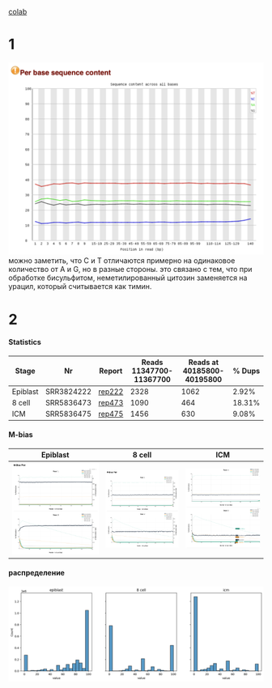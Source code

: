 [colab](https://colab.research.google.com/drive/1K0CYLioVsE7zOCl8F9-3qx15d4ANumKp?usp=sharing)

# 1

![](./img/perbase.png)
можно заметить, что C и T отличаются примерно на одинаковое количество от A и G, но в разные стороны. это связано с тем, что при обработке бисульфитом, неметилированный цитозин заменяется на урацил, который считывается как тимин.

# 2

#### Statistics
Stage    | Nr         | Report   | Reads 11347700-11367700 | Reads at 40185800-40195800 | % Dups
---------|------------|----------|-------------------------|----------------------------|-------
Epiblast | SRR3824222 | [rep222] | 2328                    | 1062                       | 2.92%
8 cell   | SRR5836473 | [rep473] | 1090                    | 464                        | 18.31%
ICM      | SRR5836475 | [rep475] | 1456                    | 630                        | 9.08%

#### M-bias
Epiblast | 8 cell | ICM
---------|--------|----
![](./img/epiblast_mbias.png) | ![](./img/eightcell_mbias.png) | ![](./img/icm_mbias.png)


#### распределение
![](./img/distribution.png)

[rep222]: ./reports/SRR3824222_1_bismark_bt2_PE_report.html
[rep473]: ./reports/SRR5836473_1_bismark_bt2_PE_report.html
[rep475]: ./reports/SRR5836475_1_bismark_bt2_PE_report.html